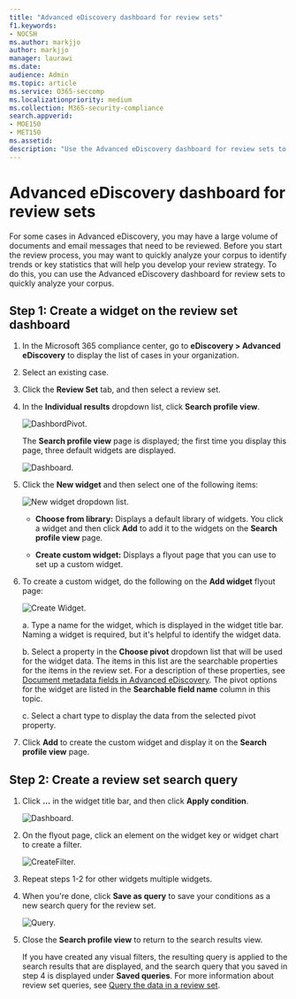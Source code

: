 ```yaml
---
title: "Advanced eDiscovery dashboard for review sets"
f1.keywords:
- NOCSH
ms.author: markjjo
author: markjjo
manager: laurawi
ms.date: 
audience: Admin
ms.topic: article
ms.service: O365-seccomp
ms.localizationpriority: medium
ms.collection: M365-security-compliance 
search.appverid: 
- MOE150
- MET150
ms.assetid:  
description: "Use the Advanced eDiscovery dashboard for review sets to quickly analyze your corpus to identify trends or key statistics that will help you develop your review strategy."
---
```


# Advanced eDiscovery dashboard for review sets

For some cases in Advanced eDiscovery, you may have a large volume of documents and email messages that need to be reviewed. Before you start the review process, you may want to quickly analyze your corpus to identify trends or key statistics that will help you develop your review strategy. To do this, you can use the Advanced eDiscovery dashboard for review sets to quickly analyze your corpus.

## Step 1: Create a widget on the review set dashboard

1. In the Microsoft 365 compliance center, go to **eDiscovery > Advanced eDiscovery** to display the list of cases in your organization.
  
2. Select an existing case.
  
3. Click the **Review Set** tab, and then select a review set.
  
4. In the **Individual results** dropdown list, click **Search profile view**. 

   ![DashbordPivot.](../media/dashboardpivot.png)

   The **Search profile view** page is displayed; the first time you display this page, three default widgets are displayed.

   ![Dashboard.](../media/dashboardonly.png)
  
5. Click the **New  widget** and then select one of the following items:

   ![New widget dropdown list.](../media/NewWidgetDropdownBox.png)

   - **Choose from library:** Displays a default library of widgets. You click a widget and then click **Add** to add it to the widgets on the **Search profile view** page.
  
   - **Create custom widget:** Displays a flyout page that you can use to set up a custom widget. 

6. To create a custom widget, do the following on the **Add widget** flyout page:

   ![Create Widget.](../media/addwidget.png)

    a. Type a name for the widget, which is displayed in the widget title bar. Naming a widget is required, but it's helpful to identify the widget data.

    b. Select a property in the **Choose pivot** dropdown list that will be used for the widget data. The items in this list are the searchable properties for the items in the review set. For a description of these properties, see [Document metadata fields in Advanced eDiscovery](document-metadata-fields-in-Advanced-eDiscovery.md). The pivot options for the widget are listed in the **Searchable field name** column in this topic.

    c. Select a chart type to display the data from the selected pivot property.

  6. Click **Add** to create the custom widget and display it on the **Search profile view** page.

## Step 2: Create a review set search query

1. Click **...** in the widget title bar, and then click **Apply condition**.

   ![Dashboard.](../media/searchprofilehome.png)

2. On the flyout page, click an element on the widget key or widget chart to create a filter.

   ![CreateFilter.](../media/applyconditionfilter.png)

3. Repeat steps 1-2 for other widgets multiple widgets. 

4. When you're done, click **Save as query** to save your conditions as a new search query for the review set.

   ![Query.](../media/savequery.png)

5. Close the **Search profile view** to return to the search results view.

   If you have created any visual filters, the resulting query is applied to the search results that are displayed, and the search query that you saved in step 4 is displayed under **Saved queries**. For more information about review set queries, see [Query the data in a review set](review-set-search.md).
